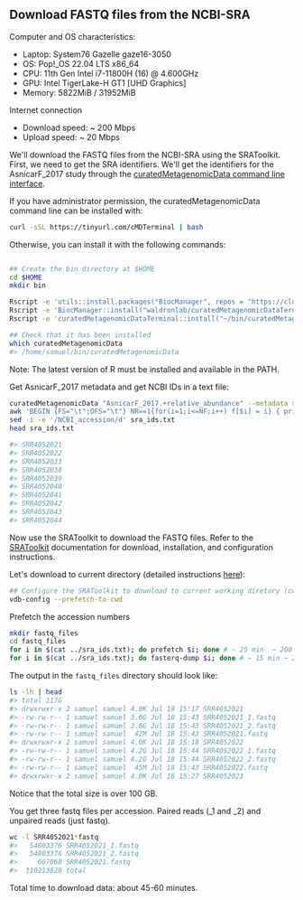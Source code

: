 ## Download FASTQ files from the NCBI-SRA

Computer and OS characteristics:
+ Laptop: System76 Gazelle gaze16-3050
+ OS: Pop!_OS 22.04 LTS x86_64
+ CPU: 11th Gen Intel i7-11800H (16) @ 4.600GHz
+ GPU: Intel TigerLake-H GT1 [UHD Graphics]
+ Memory: 5822MiB / 31952MiB

Internet connection
+ Download speed: ~ 200 Mbps
+ Upload speed: ~ 20 Mbps

We'll download the FASTQ files from the NCBI-SRA using the SRAToolkit. First,
we need to get the SRA identifiers. We'll get the identifiers for the 
AsnicarF_2017 study through the 
[curatedMetagenomicData command line interface](https://github.com/waldronlab/curatedMetagenomicDataTerminal).

If you have administrator permission, the curatedMetagenomicData command line 
can be installed with:

```bash
curl -sSL https://tinyurl.com/cMDTerminal | bash
```

Otherwise, you can install it with the following commands: 

```bash

## Create the bin directory at $HOME
cd $HOME
mkdir bin

Rscript -e 'utils::install.packages("BiocManager", repos = "https://cloud.r-project.org/")'
Rscript -e 'BiocManager::install("waldronlab/curatedMetagenomicDataTerminal")'
Rscript -e 'curatedMetagenomicDataTerminal::install("~/bin/curatedMetagenomicData")'

## Check that it has been installed
which curatedMetagenomicData
#> /home/samuel/bin/curatedMetagenomicData
```

Note: The latest version of R must be installed and available in the PATH.

Get AsnicarF_2017 metadata and get NCBI IDs in a text file:

```bash
curatedMetagenomicData "AsnicarF_2017.+relative_abundance" --metadata > AsnicarF_2017_metadata.tsv
awk 'BEGIN {FS="\t";OFS="\t"} NR==1{for(i=1;i<=NF;i++) f[$i] = i} { print $(f["NCBI_accession"]) }' AsnicarF_2017_metadata.tsv > sra_ids.txt
sed -i -e '/NCBI_accession/d' sra_ids.txt
head sra_ids.txt

#> SRR4052021
#> SRR4052022
#> SRR4052033
#> SRR4052038
#> SRR4052039
#> SRR4052040
#> SRR4052041
#> SRR4052042
#> SRR4052043
#> SRR4052044
```

Now use the SRAToolkit to download the FASTQ files. Refer to the
[SRAToolkit](https://github.com/ncbi/sra-tools/wiki/02.-Installing-SRA-Toolkit) documentation for download, installation, and configuration
instructions.

Let's download to current directory (detailed instructions [here](https://github.com/ncbi/sra-tools/wiki/08.-prefetch-and-fasterq-dump)):

```bash
## Configure the SRAToolkit to download to current working diretory (cwd)
vdb-config --prefetch-to-cwd
```

Prefetch the accession numbers

```bash
mkdir fastq_files
cd fastq_files
for i in $(cat ../sra_ids.txt); do prefetch $i; done # ~ 25 min  ~ 200 Mbps 
for i in $(cat ../sra_ids.txt); do fasterq-dump $i; done # ~ 15 min ~ 200 Mbps 

```

The output in the `fastq_files` directory should look like:

```bash
ls -lh | head
#> total 117G
#> drwxrwxr-x 2 samuel samuel 4.0K Jul 18 15:17 SRR4052021
#> -rw-rw-r-- 1 samuel samuel 3.6G Jul 18 15:43 SRR4052021_1.fastq
#> -rw-rw-r-- 1 samuel samuel 3.6G Jul 18 15:43 SRR4052021_2.fastq
#> -rw-rw-r-- 1 samuel samuel  42M Jul 18 15:43 SRR4052021.fastq
#> drwxrwxr-x 2 samuel samuel 4.0K Jul 18 15:18 SRR4052022
#> -rw-rw-r-- 1 samuel samuel 4.2G Jul 18 15:44 SRR4052022_1.fastq
#> -rw-rw-r-- 1 samuel samuel 4.2G Jul 18 15:44 SRR4052022_2.fastq
#> -rw-rw-r-- 1 samuel samuel  45M Jul 18 15:43 SRR4052022.fastq
#> drwxrwxr-x 2 samuel samuel 4.0K Jul 18 15:27 SRR4052023
```

Notice that the total size is over 100 GB.

You get three fastq files per accession. Paired reads (\_1 and \_2) and
unpaired reads (just fastq).


```bash
wc -l SRR4052021*fastq
#>   54803376 SRR4052021_1.fastq
#>   54803376 SRR4052021_2.fastq
#>     607068 SRR4052021.fastq
#>  110213820 total
```


Total time to download data: about 45-60 minutes.





